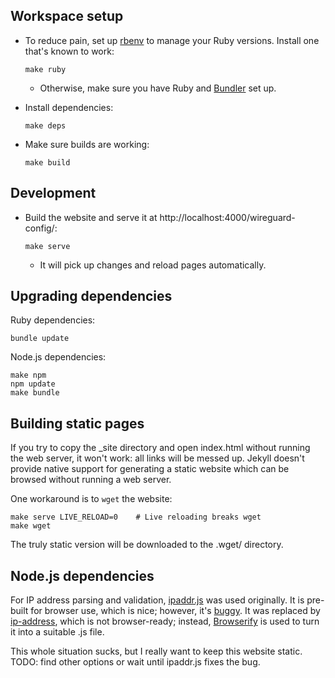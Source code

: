 Workspace setup
---------------

* To reduce pain, set up [rbenv] to manage your Ruby versions.
Install one that's known to work:

      make ruby

    * Otherwise, make sure you have Ruby and [Bundler] set up.

* Install dependencies:

      make deps

* Make sure builds are working:

      make build

[rbenv]: https://github.com/rbenv/rbenv
[Bundler]: https://bundler.io/

Development
-----------

* Build the website and serve it at http://localhost:4000/wireguard-config/:

      make serve

    * It will pick up changes and reload pages automatically.

Upgrading dependencies
----------------------

Ruby dependencies:

    bundle update

Node.js dependencies:

    make npm
    npm update
    make bundle

Building static pages
---------------------

If you try to copy the _site directory and open index.html without running the
web server, it won't work: all links will be messed up.
Jekyll doesn't provide native support for generating a static website which can
be browsed without running a web server.

One workaround is to `wget` the website:

    make serve LIVE_RELOAD=0    # Live reloading breaks wget
    make wget

The truly static version will be downloaded to the .wget/ directory.

Node.js dependencies
--------------------

For IP address parsing and validation, [ipaddr.js] was used originally.
It is pre-built for browser use, which is nice; however, it's [buggy].
It was replaced by [ip-address], which is not browser-ready; instead,
[Browserify] is used to turn it into a suitable .js file.

This whole situation sucks, but I really want to keep this website static.
TODO: find other options or wait until ipaddr.js fixes the bug.

[ipaddr.js]: https://github.com/whitequark/ipaddr.js
[buggy]: https://github.com/whitequark/ipaddr.js/issues/160
[ip-address]: https://github.com/beaugunderson/ip-address
[Browserify]: https://browserify.org/
